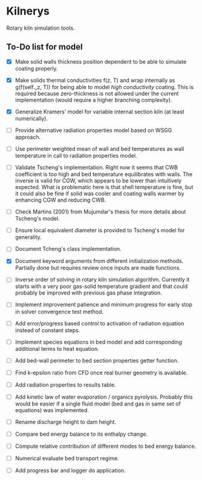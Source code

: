 # Kilnerys

Rotary kiln simulation tools.

## To-Do list for model

- [x] Make solid walls thickness position dependent to be able to simulate coating properly.

- [x] Make solids thermal conductivities f(z, T) and wrap internally as g(f(self._z, T)) for being able to model *high conductivity* coating. This is required because zero-thickness is not allowed under the current implementation (would require a higher branching complexity).

- [x] Generalize Kramers' model for variable internal section kiln (at least numerically).

- [ ] Provide alternative radiation properties model based on WSGG approach.

- [ ] Use perimeter weighted mean of wall and bed temperatures as wall temperature in call to radiation properties model.

- [ ] Validate Tscheng's implementation. Right now it seems that CWB coefficient is too high and bed temperature equilibrates with walls. The inverse is valid for CGW, which appears to be lower than intuitively expected. What is problematic here is that shell temperature is fine, but it could also be fine if solid was cooler and coating walls warmer by enhancing CGW and reducing CWB.

- [ ] Check Martins (2001) from Mujumdar's thesis for more details about Tscheng's model.

- [ ] Ensure local equivalent diameter is provided to Tscheng's model for generality.

- [ ] Document Tcheng's class implementation.

- [x] Document keyword arguments from different initialization methods. Partially done but requires review once inputs are made functions.

- [ ] Inverse order of solving in rotary kiln simulation algorithm. Currently it starts with a very poor gas-solid temperature gradient and that could probably be improved with previous gas phase integration.

- [ ] Implement improvement patience and minimum progress for early stop in solver convergence test method.

- [ ] Add error/progress based control to activation of radiation equation instead of constant steps.

- [ ] Implement species equations in bed model and add corresponding additional terms to heat equation.

- [ ] Add bed-wall perimeter to bed section properties getter function.

- [ ] Find k-epsilon ratio from CFD once real burner geometry is available.

- [ ] Add radiation properties to results table.

- [ ] Add kinetic law of water evaporation / organics pyrolysis. Probably this would be easier if a single fluid model (bed and gas in same set of equations) was implemented.

- [ ] Rename discharge height to dam height.

- [ ] Compare bed energy balance to its enthalpy change.

- [ ] Compute relative contribution of different modes to bed energy balance.

- [ ] Numerical evaluate bed transport regime.

- [ ] Add progress bar and logger do application.
